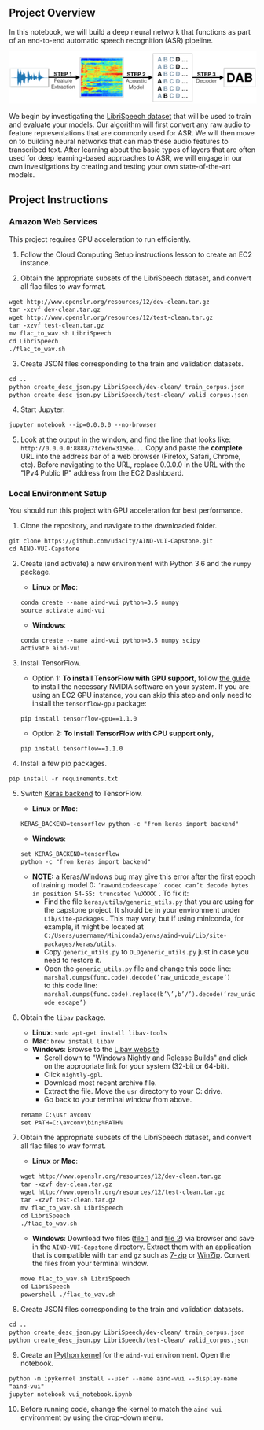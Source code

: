 [//]: # (Image References)

[image1]: ./images/pipeline.png "ASR Pipeline"
[image2]: ./images/select_kernel.png "select aind-vui kernel"

## Project Overview

In this notebook, we will build a deep neural network that functions as part of an end-to-end automatic speech recognition (ASR) pipeline. 

![ASR Pipeline][image1]

We begin by investigating the [LibriSpeech dataset](http://www.openslr.org/12/) that will be used to train and evaluate your models. Our algorithm will first convert any raw audio to feature representations that are commonly used for ASR. We will then move on to building neural networks that can map these audio features to transcribed text. After learning about the basic types of layers that are often used for deep learning-based approaches to ASR, we will engage in our own investigations by creating and testing your own state-of-the-art models.

## Project Instructions

### Amazon Web Services

This project requires GPU acceleration to run efficiently.

1. Follow the Cloud Computing Setup instructions lesson to create an EC2 instance.

2. Obtain the appropriate subsets of the LibriSpeech dataset, and convert all flac files to wav format.
```
wget http://www.openslr.org/resources/12/dev-clean.tar.gz
tar -xzvf dev-clean.tar.gz
wget http://www.openslr.org/resources/12/test-clean.tar.gz
tar -xzvf test-clean.tar.gz
mv flac_to_wav.sh LibriSpeech
cd LibriSpeech
./flac_to_wav.sh
```

3. Create JSON files corresponding to the train and validation datasets.
```
cd ..
python create_desc_json.py LibriSpeech/dev-clean/ train_corpus.json
python create_desc_json.py LibriSpeech/test-clean/ valid_corpus.json
```

4. Start Jupyter:
```
jupyter notebook --ip=0.0.0.0 --no-browser
```

5. Look at the output in the window, and find the line that looks like: `http://0.0.0.0:8888/?token=3156e...` Copy and paste the **complete** URL into the address bar of a web browser (Firefox, Safari, Chrome, etc). Before navigating to the URL, replace 0.0.0.0 in the URL with the "IPv4 Public IP" address from the EC2 Dashboard.


### Local Environment Setup

You should run this project with GPU acceleration for best performance.

1. Clone the repository, and navigate to the downloaded folder.
```
git clone https://github.com/udacity/AIND-VUI-Capstone.git
cd AIND-VUI-Capstone
```

2. Create (and activate) a new environment with Python 3.6 and the `numpy` package.

	- __Linux__ or __Mac__: 
	```
	conda create --name aind-vui python=3.5 numpy
	source activate aind-vui
	```
	- __Windows__: 
	```
	conda create --name aind-vui python=3.5 numpy scipy
	activate aind-vui
	```

3. Install TensorFlow.
	- Option 1: __To install TensorFlow with GPU support__, follow [the guide](https://www.tensorflow.org/install/) to install the necessary NVIDIA software on your system.  If you are using an EC2 GPU instance, you can skip this step and only need to install the `tensorflow-gpu` package:
	```
	pip install tensorflow-gpu==1.1.0
	```
	- Option 2: __To install TensorFlow with CPU support only__,
	```
	pip install tensorflow==1.1.0
	```

4. Install a few pip packages.
```
pip install -r requirements.txt
```

5. Switch [Keras backend](https://keras.io/backend/) to TensorFlow.
	- __Linux__ or __Mac__: 
	```
	KERAS_BACKEND=tensorflow python -c "from keras import backend"
	```
	- __Windows__: 
	```
	set KERAS_BACKEND=tensorflow
	python -c "from keras import backend"
	```
	- __NOTE:__ a Keras/Windows bug may give this error after the first epoch of training model 0: `‘rawunicodeescape’ codec can’t decode bytes in position 54-55: truncated \uXXXX `. 
To fix it: 
		- Find the file `keras/utils/generic_utils.py` that you are using for the capstone project. It should be in your environment under `Lib/site-packages` . This may vary, but if using miniconda, for example, it might be located at `C:/Users/username/Miniconda3/envs/aind-vui/Lib/site-packages/keras/utils`.
		- Copy `generic_utils.py` to `OLDgeneric_utils.py` just in case you need to restore it.
		- Open the `generic_utils.py` file and change this code line:</br>`marshal.dumps(func.code).decode(‘raw_unicode_escape’)`</br>to this code line:</br>`marshal.dumps(func.code).replace(b’\’,b’/’).decode(‘raw_unicode_escape’)`

6. Obtain the `libav` package.
	- __Linux__: `sudo apt-get install libav-tools`
	- __Mac__: `brew install libav`
	- __Windows__: Browse to the [Libav website](https://libav.org/download/)
		- Scroll down to "Windows Nightly and Release Builds" and click on the appropriate link for your system (32-bit or 64-bit).
		- Click `nightly-gpl`.
		- Download most recent archive file.
		- Extract the file.  Move the `usr` directory to your C: drive.
		- Go back to your terminal window from above.
	```
	rename C:\usr avconv
    set PATH=C:\avconv\bin;%PATH%
	```

7. Obtain the appropriate subsets of the LibriSpeech dataset, and convert all flac files to wav format.
	- __Linux__ or __Mac__: 
	```
	wget http://www.openslr.org/resources/12/dev-clean.tar.gz
	tar -xzvf dev-clean.tar.gz
	wget http://www.openslr.org/resources/12/test-clean.tar.gz
	tar -xzvf test-clean.tar.gz
	mv flac_to_wav.sh LibriSpeech
	cd LibriSpeech
	./flac_to_wav.sh
	```
	- __Windows__: Download two files ([file 1](http://www.openslr.org/resources/12/dev-clean.tar.gz) and [file 2](http://www.openslr.org/resources/12/test-clean.tar.gz)) via browser and save in the `AIND-VUI-Capstone` directory.  Extract them with an application that is compatible with `tar` and `gz` such as [7-zip](http://www.7-zip.org/) or [WinZip](http://www.winzip.com/). Convert the files from your terminal window.
	```
	move flac_to_wav.sh LibriSpeech
	cd LibriSpeech
	powershell ./flac_to_wav.sh
	```

8. Create JSON files corresponding to the train and validation datasets.
```
cd ..
python create_desc_json.py LibriSpeech/dev-clean/ train_corpus.json
python create_desc_json.py LibriSpeech/test-clean/ valid_corpus.json
```

9. Create an [IPython kernel](http://ipython.readthedocs.io/en/stable/install/kernel_install.html) for the `aind-vui` environment.  Open the notebook.
```
python -m ipykernel install --user --name aind-vui --display-name "aind-vui"
jupyter notebook vui_notebook.ipynb
```

10. Before running code, change the kernel to match the `aind-vui` environment by using the drop-down menu.

